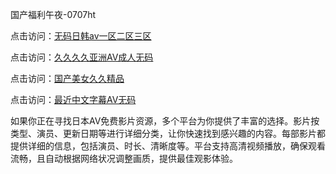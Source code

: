 国产福利午夜-0707ht


点击访问：<a href="https://tfda.pages.dev/">无码日韩av一区二区三区</a>

点击访问：<a href="https://bered.pages.dev/">久久久久亚洲AV成人无码</a>

点击访问：<a href="https://gda-c7m.pages.dev/">国产美女久久精品</a>

点击访问：<a href="https://cfad.pages.dev/">最近中文字幕AV无码</a>

如果你正在寻找日本AV免费影片资源，多个平台为你提供了丰富的选择。影片按类型、演员、更新日期等进行详细分类，让你快速找到感兴趣的内容。每部影片都提供详细的信息，包括演员、时长、清晰度等。平台支持高清视频播放，确保观看流畅，且自动根据网络状况调整画质，提供最佳观影体验。

<span style="display:none;">[Canonical link](）</span>
